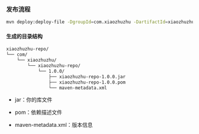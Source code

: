 ### 发布流程


```bash
mvn deploy:deploy-file -DgroupId=com.xiaozhuzhu -DartifactId=xiaozhuzhu-repo -Dversion=1.0.0 -Dpackaging=jar -Dfile=xzz-repo/target/xzz-repo-1.0.0.jar -Durl=file:./xiaozhuzhu-repo -DrepositoryId=github
````

#### 生成的目录结构

```markdown
xiaozhuzhu-repo/
└── com/
    └── xiaozhuzhu/
        └── xiaozhuzhu-repo/
            └── 1.0.0/
                ├── xiaozhuzhu-repo-1.0.0.jar
                ├── xiaozhuzhu-repo-1.0.0.pom
                └── maven-metadata.xml
``` 
- jar：你的库文件

- pom：依赖描述文件

- maven-metadata.xml：版本信息
